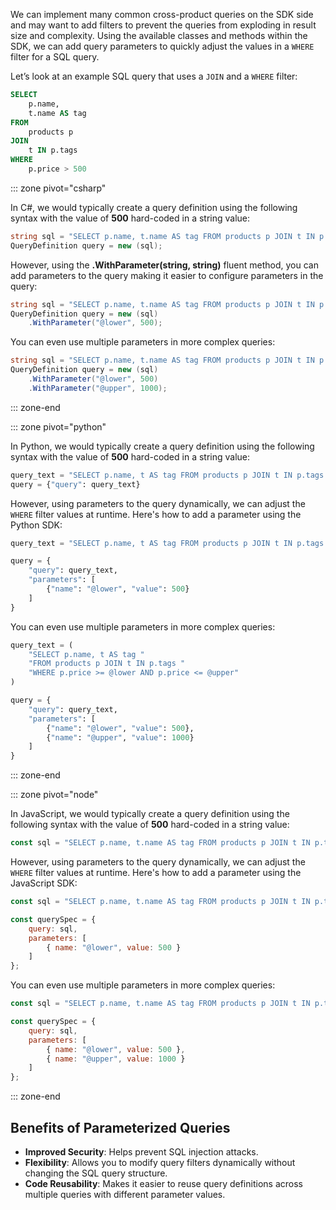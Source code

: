 We can implement many common cross-product queries on the SDK side and may want to add filters to prevent the queries from exploding in result size and complexity. Using the available classes and methods within the SDK, we can add query parameters to quickly adjust the values in a ``WHERE`` filter for a SQL query.

Let’s look at an example SQL query that uses a ``JOIN`` and a ``WHERE`` filter:

```sql
SELECT 
    p.name,
    t.name AS tag
FROM 
    products p
JOIN
    t IN p.tags
WHERE
    p.price > 500
```

::: zone pivot="csharp"

In C#, we would typically create a query definition using the following syntax with the value of **500** hard-coded in a string value:

```csharp
string sql = "SELECT p.name, t.name AS tag FROM products p JOIN t IN p.tags WHERE p.price > 500"
QueryDefinition query = new (sql);
```

However, using the **.WithParameter(string, string)** fluent method, you can add parameters to the query making it easier to configure parameters in the query:

```csharp
string sql = "SELECT p.name, t.name AS tag FROM products p JOIN t IN p.tags WHERE p.price > @lower"
QueryDefinition query = new (sql)
    .WithParameter("@lower", 500);
```

You can even use multiple parameters in more complex queries:

```csharp
string sql = "SELECT p.name, t.name AS tag FROM products p JOIN t IN p.tags WHERE p.price >= @lower AND p.price <= @upper"
QueryDefinition query = new (sql)
    .WithParameter("@lower", 500)
    .WithParameter("@upper", 1000);
```

::: zone-end

::: zone pivot="python"

In Python, we would typically create a query definition using the following syntax with the value of **500** hard-coded in a string value:

```python
query_text = "SELECT p.name, t AS tag FROM products p JOIN t IN p.tags WHERE p.price > 500"
query = {"query": query_text}
```

However, using parameters to the query dynamically, we can adjust the `WHERE` filter values at runtime. Here's how to add a parameter using the Python SDK:

```python
query_text = "SELECT p.name, t AS tag FROM products p JOIN t IN p.tags WHERE p.price > @lower"

query = {
    "query": query_text,
    "parameters": [
        {"name": "@lower", "value": 500}
    ]
}
```

You can even use multiple parameters in more complex queries:

```python
query_text = (
    "SELECT p.name, t AS tag "
    "FROM products p JOIN t IN p.tags "
    "WHERE p.price >= @lower AND p.price <= @upper"
)

query = {
    "query": query_text,
    "parameters": [
        {"name": "@lower", "value": 500},
        {"name": "@upper", "value": 1000}
    ]
}
```

::: zone-end

::: zone pivot="node"

In JavaScript, we would typically create a query definition using the following syntax with the value of **500** hard-coded in a string value:

```javascript
const sql = "SELECT p.name, t.name AS tag FROM products p JOIN t IN p.tags WHERE p.price > 500";
```

However, using parameters to the query dynamically, we can adjust the `WHERE` filter values at runtime. Here's how to add a parameter using the JavaScript SDK:

```javascript
const sql = "SELECT p.name, t.name AS tag FROM products p JOIN t IN p.tags WHERE p.price > @lower";

const querySpec = {
    query: sql,
    parameters: [
        { name: "@lower", value: 500 }
    ]
};
```

You can even use multiple parameters in more complex queries:

```javascript
const sql = "SELECT p.name, t.name AS tag FROM products p JOIN t IN p.tags WHERE p.price >= @lower AND p.price <= @upper";

const querySpec = {
    query: sql,
    parameters: [
        { name: "@lower", value: 500 },
        { name: "@upper", value: 1000 }
    ]
};
```

::: zone-end

## Benefits of Parameterized Queries

- **Improved Security**: Helps prevent SQL injection attacks.
- **Flexibility**: Allows you to modify query filters dynamically without changing the SQL query structure.
- **Code Reusability**: Makes it easier to reuse query definitions across multiple queries with different parameter values.
